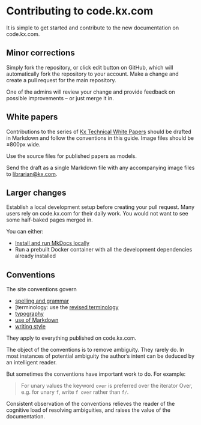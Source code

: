 Contributing to code.kx.com
===========================



It is simple to get started and contribute to the new documentation on code.kx.com.


Minor corrections
-----------------

Simply fork the repository, or click edit button on GitHub, which will automatically fork the repository to your account. Make a change and create a pull request for the main repository.

One of the admins will review your change and provide feedback on possible improvements – or just merge it in.


White papers
------------

Contributions to the series of [Kx Technical White Papers](../docs/wp/index.md) should be drafted in Markdown and follow the conventions in this guide. 
Image files should be ≤800px wide. 

Use the source files for published papers as models.

Send the draft as a single Markdown file with any accompanying image files to librarian@kx.com. 


Larger changes
-------------- 

Establish a local development setup before creating your pull request. Many users rely on code.kx.com for their daily work.
You would not want to see some half-baked pages merged in.

You can either:

-   [Install and run MkDocs locally](install.md)
-   Run a prebuilt Docker container with all the development dependencies already installed


Conventions
-----------

The site conventions govern 

-   [spelling and grammar](spelling.md)
-   [terminology: use the [revised terminology](../docs/about/terminology.md) 
-   [typography](typography.md)
-   [use of Markdown](markdown.md)
-   [writing style](style.md)

They apply to everything published on code.kx.com.

The object of the conventions is to remove ambiguity. 
They rarely do.
In most instances of potential ambiguity the author’s intent can be deduced by an intelligent reader. 

But sometimes the conventions have important work to do. 
For example:

> For unary values the keyword `over` is preferred over the iterator Over, e.g. for unary `f`, write `f over` rather than `f/`.

Consistent observation of the conventions relieves the reader of the cognitive load of resolving ambiguities, and raises the value of the documentation. 


